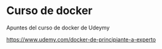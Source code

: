 Curso de docker 
================

Apuntes del curso de docker de Udeymy

https://www.udemy.com/docker-de-principiante-a-experto

